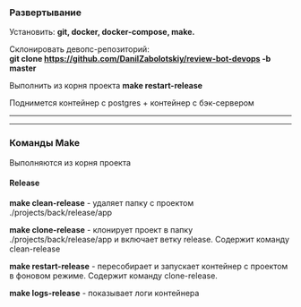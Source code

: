 ### Развертывание
Установить: **git, docker, docker-compose, make.**

Склонировать девопс-репозиторий:  
**git clone https://github.com/DanilZabolotskiy/review-bot-devops -b master**

Выполнить из корня проекта **make restart-release**

Поднимется контейнер с postgres + контейнер с бэк-сервером

---
---

### Команды Make
Выполняются из корня проекта
#### Release
**make clean-release** - удаляет папку с проектом ./projects/back/release/app

**make clone-release** - клонирует проект в папку ./projects/back/release/app и включает ветку release. Содержит команду clean-release

**make restart-release** - пересобирает и запускает контейнер с проектом в фоновом режиме. Содержит команду сlone-release.

**make logs-release** - показывает логи контейнера
